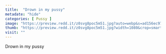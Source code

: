 ```yaml
---
title:  "Drown in my pussy"
metadate: "hide"
categories: [ Pussy ]
image: "https://preview.redd.it/z0svg8poc5m51.jpg?auto=webp&s=ad156ec97be02cb23578e11e60466073463b461d"
thumb: "https://preview.redd.it/z0svg8poc5m51.jpg?width=1080&crop=smart&auto=webp&s=ca89976e76f2c7c7bbe75e32f8511a124358f4fd"
visit: ""
---
```

Drown in my pussy
